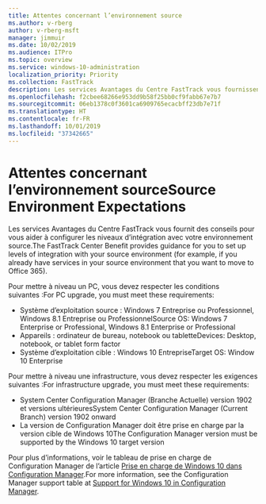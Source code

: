 ```yaml
---
title: Attentes concernant l’environnement source
ms.author: v-rberg
author: v-rberg-msft
manager: jimmuir
ms.date: 10/02/2019
ms.audience: ITPro
ms.topic: overview
ms.service: windows-10-administration
localization_priority: Priority
ms.collection: FastTrack
description: Les services Avantages du Centre FastTrack vous fournissent des conseils pour vous aider à configurer les niveaux d’intégration avec votre environnement source pour le déploiement de Windows 10.
ms.openlocfilehash: f2cbee68266e953dd9b58f25bb0cf9fabb67e7b7
ms.sourcegitcommit: 06eb1378c0f3601ca6909765ecacbff23db7e71f
ms.translationtype: HT
ms.contentlocale: fr-FR
ms.lasthandoff: 10/01/2019
ms.locfileid: "37342665"
---
```

# <a name="source-environment-expectations"></a><span data-ttu-id="bf048-103">Attentes concernant l’environnement source</span><span class="sxs-lookup"><span data-stu-id="bf048-103">Source Environment Expectations</span></span>

<span data-ttu-id="bf048-104">Les services Avantages du Centre FastTrack vous fournit des conseils pour vous aider à configurer les niveaux d’intégration avec votre environnement source.</span><span class="sxs-lookup"><span data-stu-id="bf048-104">The FastTrack Center Benefit provides guidance for you to set up levels of integration with your source environment (for example, if you already have services in your source environment that you want to move to Office 365).</span></span>
  
<span data-ttu-id="bf048-105">Pour mettre à niveau un PC, vous devez respecter les conditions suivantes :</span><span class="sxs-lookup"><span data-stu-id="bf048-105">For PC upgrade, you must meet these requirements:</span></span>

- <span data-ttu-id="bf048-106">Système d’exploitation source : Windows 7 Entreprise ou Professionnel, Windows 8.1 Entreprise ou Professionnel</span><span class="sxs-lookup"><span data-stu-id="bf048-106">Source OS: Windows 7 Enterprise or Professional, Windows 8.1 Enterprise or Professional</span></span>
- <span data-ttu-id="bf048-107">Appareils : ordinateur de bureau, notebook ou tablette</span><span class="sxs-lookup"><span data-stu-id="bf048-107">Devices: Desktop, notebook, or tablet form factor</span></span>
- <span data-ttu-id="bf048-108">Système d’exploitation cible : Windows 10 Entreprise</span><span class="sxs-lookup"><span data-stu-id="bf048-108">Target OS: Window 10 Enterprise</span></span>

<span data-ttu-id="bf048-109">Pour mettre à niveau une infrastructure, vous devez respecter les exigences suivantes :</span><span class="sxs-lookup"><span data-stu-id="bf048-109">For infrastructure upgrade, you must meet these requirements:</span></span>   

- <span data-ttu-id="bf048-110">System Center Configuration Manager (Branche Actuelle) version 1902 et versions ultérieures</span><span class="sxs-lookup"><span data-stu-id="bf048-110">System Center Configuration Manager (Current Branch) version 1902 onward</span></span> 
- <span data-ttu-id="bf048-111">La version de Configuration Manager doit être prise en charge par la version cible de Windows 10</span><span class="sxs-lookup"><span data-stu-id="bf048-111">The Configuration Manager version must be supported by the Windows 10 target version</span></span>

<span data-ttu-id="bf048-112">Pour plus d’informations, voir le tableau de prise en charge de Configuration Manager de l’article [Prise en charge de Windows 10 dans Configuration Manager](https://docs.microsoft.com/sccm/core/plan-design/configs/support-for-windows-10).</span><span class="sxs-lookup"><span data-stu-id="bf048-112">For more information, see the Configuration Manager support table at [Support for Windows 10 in Configuration Manager](https://docs.microsoft.com/sccm/core/plan-design/configs/support-for-windows-10).</span></span>
  

 